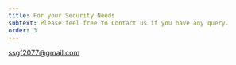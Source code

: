 ```yaml
---
title: For your Security Needs
subtext: Please feel free to Contact us if you have any query.
order: 3
---
```

ssgf2077@gmail.com
